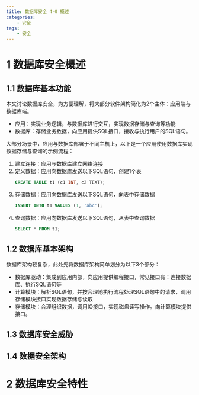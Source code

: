 ```yaml
---
title: 数据库安全 4-0 概述
categories:
    - 安全
tags:
    - 安全
---
```


# 1 数据库安全概述
## 1.1 数据库基本功能
本文讨论数据库安全，为方便理解，将大部分软件架构简化为2个主体：应用端与数据库端。
- 应用：实现业务逻辑，与数据库进行交互，实现数据存储与查询等功能
- 数据库：存储业务数据，向应用提供SQL接口，接收与执行用户的SQL语句。

大部分场景中，应用与数据库部署于不同主机上，以下是一个应用使用数据库实现数据存储与查询的示例流程：
1. 建立连接：应用与数据库建立网络连接
2. 定义数据：应用向数据库发送以下SQL语句，创建1个表
    ```sql
    CREATE TABLE t1 (c1 INT, c2 TEXT);
    ```
3. 存储数据：应用向数据库发送以下SQL语句，向表中存储数据
    ```sql
    INSERT INTO t1 VALUES (1, 'abc'); 
    ```
4. 查询数据：应用向数据库发送以下SQL语句，从表中查询数据
    ```sql
    SELECT * FROM t1;
    ```

## 1.2 数据库基本架构
数据库架构较复杂，此处先将数据库架构简单划分为以下3个部分：
- 数据库驱动：集成到应用内部，向应用提供编程接口，常见接口有：连接数据库、执行SQL语句等
- 计算模块：解析SQL语句，并按合理地执行流程处理SQL语句中的请求，调用存储模块接口实现数据存储与读取
- 存储模块：合理组织数据，调用IO接口，实现磁盘读写操作。向计算模块提供接口。

## 1.3 数据库安全威胁

## 1.4 数据安全架构

# 2 数据库安全特性
